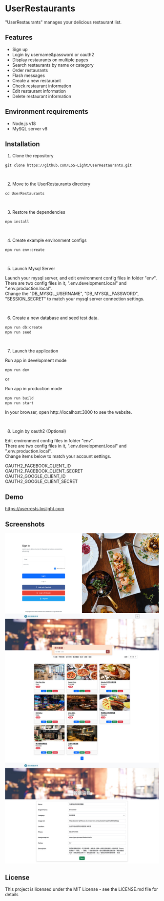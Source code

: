 # UserRestaurants

"UserRestaurants" manages your delicious restaurant list.

## Features

-   Sign up
-   Login by username&password or oauth2
-   Display restaurants on multiple pages
-   Search restaurants by name or category
-   Order restaurants
-   Flash messages
-   Create a new restaurant
-   Check restaurant information
-   Edit restaurant information
-   Delete restaurant information

## Environment requirements

-   Node.js v18
-   MySQL server v8

## Installation

1. Clone the repository

```
git clone https://github.com/LoS-Light/UserRestaurants.git
```

<br />

2. Move to the UserRestaurants directory

```
cd UserRestaurants
```

<br />

3. Restore the dependencies

```
npm install
```

<br />

4. Create example environment configs

```
npm run env:create
```

<br />

5. Launch Mysql Server

Launch your mysql server, and edit environment config files in folder "env".<br />
There are two config files in it, ".env.development.local" and ".env.production.local".<br />
Change the "DB_MYSQL_USERNAME", "DB_MYSQL_PASSWORD", "SESSION_SECRET" to match your mysql server connection settings.

<br />

6. Create a new database and seed test data.

```
npm run db:create
npm run seed
```

<br />

7. Launch the application

Run app in development mode

```
npm run dev
```

or

Run app in production mode

```
npm run build
npm run start
```

In your browser, open http://localhost:3000 to see the website.

<br />

8. Login by oauth2 (Optional)

Edit environment config files in folder "env".<br />
There are two config files in it, ".env.development.local" and ".env.production.local".<br />
Change items below to match your account settings.

OAUTH2_FACEBOOK_CLIENT_ID<br />
OAUTH2_FACEBOOK_CLIENT_SECRET<br />
OAUTH2_GOOGLE_CLIENT_ID<br />
OAUTH2_GOOGLE_CLIENT_SECRET

## Demo

https://userrests.loslight.com

## Screenshots

![image](https://github.com/LoS-Light/UserRestaurants/blob/main/screenshots/restaurants-01.jpg)
![image](https://github.com/LoS-Light/UserRestaurants/blob/main/screenshots/restaurants-02.jpg)
![image](https://github.com/LoS-Light/UserRestaurants/blob/main/screenshots/restaurants-03.jpg)

## License

This project is licensed under the MIT License - see the LICENSE.md file for details
